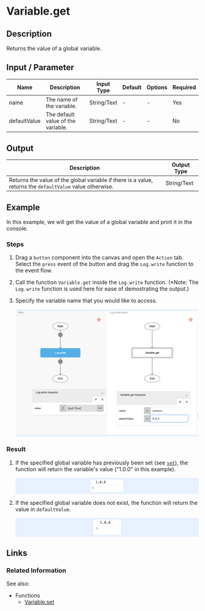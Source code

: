 # Variable.get

## Description

Returns the value of a global variable.

## Input / Parameter

| Name | Description | Input Type | Default | Options | Required |
| ------ | ------ | ------ | ------ | ------ | ------ |
| name | The name of the variable. | String/Text | - | - | Yes |
| defaultValue | The default value of the variable. | String/Text | - | - | No |

## Output

| Description | Output Type |
| ------ | ------ |
| Returns the value of the global variable if there is a value, returns the `defaultValue` value otherwise. | String/Text |

## Example

In this example, we will get the value of a global variable and print it in the console.

### Steps

1. Drag a `button` component into the canvas and open the `Action` tab. Select the `press` event of the button and drag the `Log.write` function to the event flow.
2. Call the function `Variable.get` inside the `Log.write` function. (*Note: The `Log.write` function is used here for ease of demostrating the output.)
3. Specify the variable name that you would like to access.

    <div style="display:flex; align-items:center; justify-content:center; background-color: #E7F1FF;">
        <img src="./get-step-1.png"
        style="width: 100%; padding: 5px;"/>
    </div>

### Result

1. If the specified global variable has previously been set (see [`set`](./set)), the function will return the variable's value ("1.0.0" in this example).

    <div style="display:flex; align-items:center; justify-content:center; background-color: #E7F1FF;">
        <img src="./get-result-1.png"
        style="width: 18%; padding: 5px;"/>
    </div>

2. If the specified global variable does not exist, the function will return the value in `defaultValue`.

    <div style="display:flex; align-items:center; justify-content:center; background-color: #E7F1FF;">
        <img src="./get-result-2.png"
        style="width: 15%; padding: 5px;"/>
    </div>

## Links

### Related Information

See also:

- Functions
    -  [Variable.set](/document/client/2-5-actions-and-visual-logic/action-reference/react-native/Variable/set/set.md)